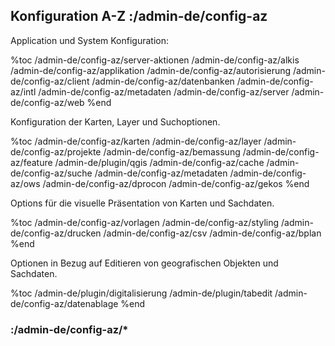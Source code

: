 ## Konfiguration A-Z :/admin-de/config-az

Application und System Konfiguration:

%toc
/admin-de/config-az/server-aktionen
/admin-de/config-az/alkis
/admin-de/config-az/applikation
/admin-de/config-az/autorisierung
/admin-de/config-az/client
/admin-de/config-az/datenbanken
/admin-de/config-az/intl
/admin-de/config-az/metadaten
/admin-de/config-az/server
/admin-de/config-az/web
%end

Konfiguration der Karten, Layer und Suchoptionen.

%toc
/admin-de/config-az/karten
/admin-de/config-az/layer
/admin-de/config-az/projekte
/admin-de/config-az/bemassung
/admin-de/config-az/feature
/admin-de/plugin/qgis
/admin-de/config-az/cache
/admin-de/config-az/suche
/admin-de/config-az/metadaten
/admin-de/config-az/ows
/admin-de/config-az/dprocon
/admin-de/config-az/gekos
%end

Options für die visuelle Präsentation von Karten und Sachdaten.

%toc
/admin-de/config-az/vorlagen
/admin-de/config-az/styling
/admin-de/config-az/drucken
/admin-de/config-az/csv
/admin-de/config-az/bplan
%end

Optionen in Bezug auf Editieren von geografischen Objekten und Sachdaten.

%toc
/admin-de/plugin/digitalisierung
/admin-de/plugin/tabedit
/admin-de/config-az/datenablage
%end

### :/admin-de/config-az/*